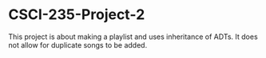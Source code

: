 # CSCI-235-Project-2
This project is about making a playlist and uses inheritance of ADTs. It does not allow for duplicate songs to be added.

